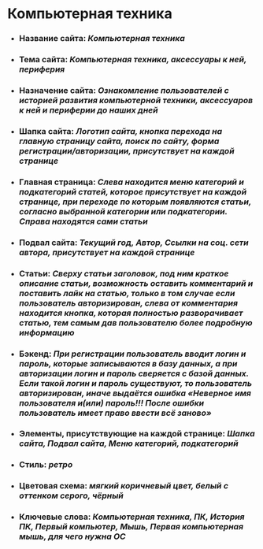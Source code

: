 # Компьютерная техника
- ### **Название сайта:** *Компьютерная техника*
- ### **Тема сайта:** *Компьютерная техника, аксессуары к ней, периферия*
- ### **Назначение сайта:** *Ознакомление пользователей с историей развития компьютерной техники, аксессуаров к ней и периферии до наших дней*
- ### **Шапка сайта:** *Логотип сайта, кнопка перехода на главную страницу сайта, поиск по сайту, форма регистрации/авторизации, присутствует  на каждой странице*
- ### **Главная страница:** *Слева находится меню категорий и подкатегорий статей, которое присутствует на каждой странице, при переходе по которым появляются статьи, согласно выбранной категории или подкатегории. Справа находятся сами статьи*
- ### **Подвал сайта:** *Текущий год, Автор, Ссылки на соц. сети автора, присутствует на каждой странице*
- ### **Статьи:** *Сверху статьи заголовок, под ним краткое описание статьи, возможность оставить комментарий и поставить лайк на статью, только в том случае если пользователь авторизирован, слева от комментария находится кнопка, которая полностью разворачивает статью, тем самым дав пользователю более подробную информацию*
- ### **Бэкенд:** *При регистрации пользователь вводит логин и пароль, которые записываются в базу данных, а при авторизации логин и пароль сверяется с базой данных. Если такой логин и пароль существуют, то пользователь авторизирован, иначе выдаётся ошибка «Неверное имя пользователя и(или) пароль!!! После ошибки пользователь имеет право ввести всё заново»*
- ### **Элементы, присутствующие на каждой странице:** *Шапка сайта, Подвал сайта, Меню категорий, подкатегорий*
- ### **Стиль:** *ретро*
- ### **Цветовая схема:** *мягкий коричневый цвет, белый с оттенком серого, чёрный*
- ### **Ключевые слова:** *Компьютерная техника, ПК, История ПК, Первый компьютер, Мышь, Первая компьютерная мышь, для чего нужна ОС*
